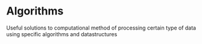 # Algorithms

Useful solutions to computational method of processing certain type of data using specific algorithms and datastructures
